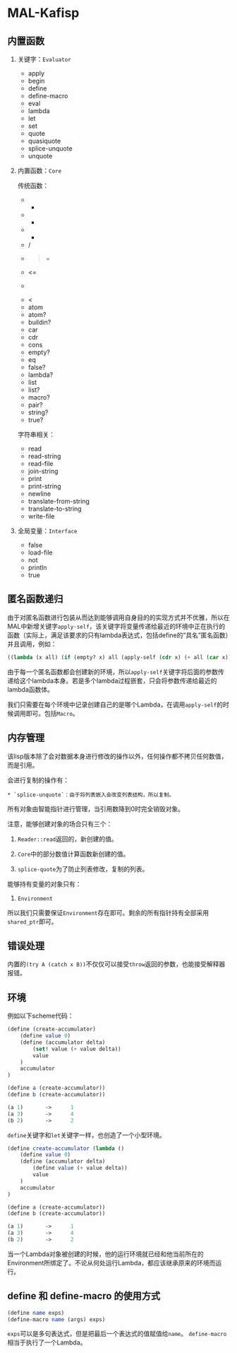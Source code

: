 # MAL-Kafisp

## 内置函数

1. 关键字：`Evaluator`

    * apply
    * begin
    * define
    * define-macro
    * eval
    * lambda
    * let
    * set
    * quote
    * quasiquote
    * splice-unquote
    * unquote

2. 内置函数：`Core`

    传统函数：

    * +
    * -
    * *
    * /
    * >=
    * <=
    * >
    * <
    * atom
    * atom?
    * buildin?
    * car
    * cdr
    * cons
    * empty?
    * eq
    * false?
    * lambda?
    * list
    * list?
    * macro?
    * pair?
    * string?
    * true?

    字符串相关：

    * read
    * read-string
    * read-file
    * join-string
    * print
    * print-string
    * newline
    * translate-from-string
    * translate-to-string
    * write-file

3. 全局变量：`Interface`

    * false
    * load-file
    * not
    * println
    * true

## 匿名函数递归

由于对匿名函数进行包装从而达到能够调用自身目的的实现方式并不优雅，所以在MAL中新增关键字`apply-self`，该关键字将变量传递给最近的环境中正在执行的函数（实际上，满足该要求的只有lambda表达式，包括define的“具名”匿名函数）并且调用，例如：

```scheme
((lambda (x all) (if (empty? x) all (apply-self (cdr x) (+ all (car x))))) (list 1 2 3 4 5) 0)
```

由于每一个匿名函数都会创建新的环境，所以`apply-self`关键字将后面的参数传递给这个lambda本身。若是多个lambda过程嵌套，只会将参数传递给最近的lambda函数体。

我们只需要在每个环境中记录创建自己的是哪个Lambda，在调用`apply-self`的时候调用即可。包括`Macro`。

## 内存管理

该lisp版本除了会对数据本身进行修改的操作以外，任何操作都不拷贝任何数值，而是引用。

会进行复制的操作有：

	* `splice-unquote`：由于将列表嵌入会改变列表结构，所以复制。

所有对象由智能指针进行管理，当引用数降到0时完全销毁对象。

注意，能够创建对象的场合只有三个：

1. `Reader::read`返回的，新创建的值。

2. `Core`中的部分数值计算函数新创建的值。

3. `splice-quote`为了防止列表修改，复制的列表。

能够持有变量的对象只有：

1. `Environment`

所以我们只需要保证`Environment`存在即可。剩余的所有指针持有全部采用`shared_ptr`即可。

## 错误处理

内置的`(try A (catch x B))`不仅仅可以接受`throw`返回的参数，也能接受解释器报错。

## 环境

例如以下scheme代码：

```scheme
(define (create-accumulator) 
    (define value 0)
    (define (accumulator delta) 
        (set! value (+ value delta))
        value
    )
    accumulator
)

(define a (create-accumulator))
(define b (create-accumulator))

(a 1) 		->		1
(a 3)		->		4
(b 2)		->		2
```

`define`关键字和`let`关键字一样，也创造了一个小型环境。

```scheme
(define create-accumulator (lambda ()
    (define value 0)
    (define (accumulator delta) 
        (define value (+ value delta))
        value
    )
    accumulator
)

(define a (create-accumulator))
(define b (create-accumulator))

(a 1) 		->		1
(a 3)		->		4
(b 2)		->		2

```

当一个Lambda对象被创建的时候，他的运行环境就已经和他当前所在的Environment所绑定了。不论从何处运行Lambda，都应该继承原来的环境而运行。

## define 和 define-macro 的使用方式

```scheme
(define name exps)
(define-macro name (args) exps)
```

`exps`可以是多句表达式，但是把最后一个表达式的值赋值给`name`。
`define-macro`相当于执行了一个Lambda。
